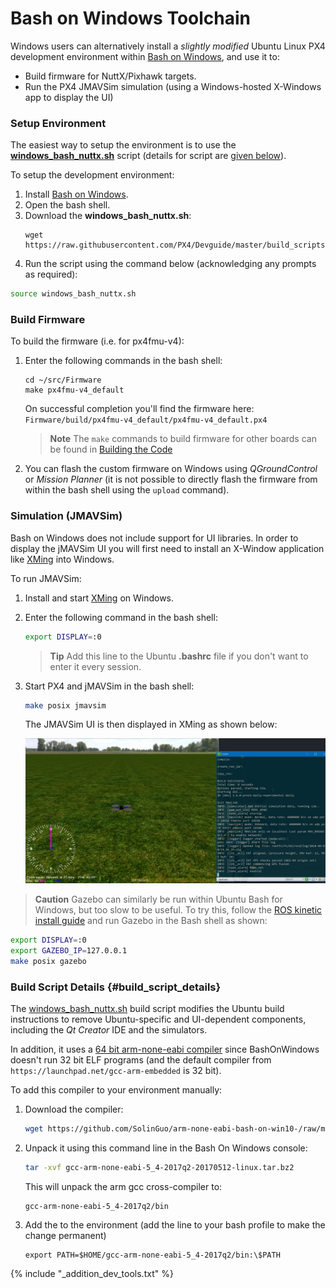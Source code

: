 # Bash on Windows Toolchain

Windows users can alternatively install a *slightly modified* Ubuntu Linux PX4 development environment within [Bash on Windows](https://github.com/Microsoft/BashOnWindows), and use it to:
* Build firmware for NuttX/Pixhawk targets. 
* Run the PX4 JMAVSim simulation (using a Windows-hosted X-Windows app to display the UI)

### Setup Environment

The easiest way to setup the environment is to use the <strong><a href="https://raw.githubusercontent.com/PX4/Devguide/master/build_scripts/windows_bash_nuttx.sh" target="_blank" download>windows_bash_nuttx.sh</a></strong> script (details for script are [given below](#build_script_details)).

To setup the development environment:
1. Install [Bash on Windows](https://github.com/Microsoft/BashOnWindows).
1. Open the bash shell. 
1. Download the **windows_bash_nuttx.sh**:
   ```
   wget https://raw.githubusercontent.com/PX4/Devguide/master/build_scripts/windows_bash_nuttx.sh
   ```
1. Run the script using the command below (acknowledging any prompts as required):
  ```sh
  source windows_bash_nuttx.sh
  ```
  
### Build Firmware

To build the firmware (i.e. for px4fmu-v4):
1. Enter the following commands in the bash shell:
   ```
   cd ~/src/Firmware
   make px4fmu-v4_default
   ```
   On successful completion you'll find the firmware here: `Firmware/build/px4fmu-v4_default/px4fmu-v4_default.px4`
   
   > **Note** The `make` commands to build firmware for other boards can be found in [Building the Code](../setup/building_px4.md#nuttx--pixhawk-based-boards)
   
1. You can flash the custom firmware on Windows using *QGroundControl* or *Mission Planner* (it is not possible to directly flash the firmware from within the bash shell using the `upload` command).


### Simulation (JMAVSim)

Bash on Windows does not include support for UI libraries. In order to display the jMAVSim UI you will first need to install an X-Window application like [XMing](https://sourceforge.net/projects/xming/) into Windows.

To run JMAVSim:
1. Install and start [XMing](https://sourceforge.net/projects/xming/) on Windows.
1. Enter the following command in the bash shell:
   ```sh
   export DISPLAY=:0
   ```
   > **Tip** Add this line to the Ubuntu **.bashrc** file if you don't want to enter it every session.
1. Start PX4 and jMAVSim in the bash shell:
   ```sh
   make posix jmavsim
   ```
   The JMAVSim UI is then displayed in XMing as shown below:
   
   ![jMAVSimOnWindows](../../assets/simulation/JMAVSim_on_Windows.PNG)
   
> **Caution** Gazebo can similarly be run within Ubuntu Bash for Windows, but too slow to be useful. To try this, follow the [ROS kinetic install guide](http://wiki.ros.org/kinetic/Installation/Ubuntu) and run Gazebo in the Bash shell as shown:
  ```sh
  export DISPLAY=:0
  export GAZEBO_IP=127.0.0.1
  make posix gazebo
 ```


### Build Script Details {#build_script_details}

The <a href="https://raw.githubusercontent.com/PX4/Devguide/master/build_scripts/windows_bash_nuttx.sh">windows_bash_nuttx.sh</a> build script modifies the Ubuntu build instructions to remove Ubuntu-specific and UI-dependent components, including the *Qt Creator* IDE and the simulators. 

In addition, it uses a [64 bit arm-none-eabi compiler](https://github.com/SolinGuo/arm-none-eabi-bash-on-win10-.git) 
since BashOnWindows doesn't run 32 bit ELF programs (and the default compiler from `https://launchpad.net/gcc-arm-embedded` is 32 bit).

To add this compiler to your environment manually:

1. Download the compiler:
   ```sh
   wget https://github.com/SolinGuo/arm-none-eabi-bash-on-win10-/raw/master/gcc-arm-none-eabi-5_4-2017q2-20170512-linux.tar.bz2
   ```
1. Unpack it using this command line in the Bash On Windows console:
   ```sh
   tar -xvf gcc-arm-none-eabi-5_4-2017q2-20170512-linux.tar.bz2
   ```
   This will unpack the arm gcc cross-compiler to:
   ```
   gcc-arm-none-eabi-5_4-2017q2/bin
   ```
1. Add the to the environment (add the line to your bash profile to make the change permanent)
   ```
   export PATH=$HOME/gcc-arm-none-eabi-5_4-2017q2/bin:\$PATH
   ```


<!-- import docs for other tools and next steps. -->
{% include "_addition_dev_tools.txt" %}
